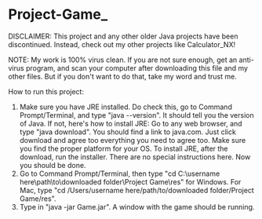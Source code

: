 # Project-Game_

DISCLAIMER: This project and any other older Java projects have been discontinued. Instead, check out my other projects like Calculator_NX!

NOTE: My work is 100% virus clean. If you are not sure enough, get an anti-virus program, and scan your computer after downloading this file and my other files. But if you don't want to do that, take my word and trust me.

How to run this project:
1. Make sure you have JRE installed. Do check this, go to Command Prompt/Terminal, and type "java --version". It should tell you the version of Java. If not, here's how to install JRE:
Go to any web browser, and type "java download". You should find a link to java.com. Just click download and agree too everything you need to agree too. Make sure you find the proper platform for your OS. To install JRE, after the download, run the installer. There are no special instructions here. Now you should be done.
2. Go to Command Prompt/Terminal, then type "cd C:\username here\path\to\downloaded folder\Project Game\res" for Windows. For Mac, type "cd /Users/username here/path/to/downloaded folder/Project Game/res".
3. Type in "java -jar Game.jar". A window with the game should be running.

